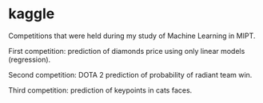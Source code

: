 # kaggle
Competitions that were held during my study of Machine Learning in MIPT.

First competition: prediction of diamonds price using only linear models (regression).

Second competition: DOTA 2 prediction of probability of radiant team win.

Third competition: prediction of keypoints in cats faces.

